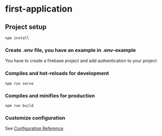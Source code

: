 # first-application

## Project setup
```
npm install
```
### Create .env file, you have an example in .env-example
You have to create a firebase project and add authentication to your project

### Compiles and hot-reloads for development
```
npm run serve
```

### Compiles and minifies for production
```
npm run build
```

### Customize configuration
See [Configuration Reference](https://cli.vuejs.org/config/).
